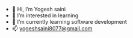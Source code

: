 - 👋 Hi, I’m Yogesh saini
- 👀 I’m interested in learning
- 🌱 I’m currently learning software development
- 📫 yogeshsaini8077@gmail.com


<!---
Yogeshsaini9568/Yogeshsaini9568 is a ✨ special ✨ repository because its `README.md` (this file) appears on your GitHub profile.
You can click the Preview link to take a look at your changes.
--->
